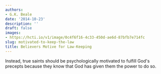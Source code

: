 ```yaml
---
authors:
- G.K. Beale
date: '2014-10-23'
description: ''
draft: false
images:
- https://hcti.io/v1/image/0c4f6f16-4c33-450d-ae6d-87bfb7e714fc
slug: motivated-to-keep-the-law
title: Believers Motive for Law-Keeping
---
```


Instead, true saints should be psychologically motivated to fulfill God's precepts because they know that God has given them the power to do so.